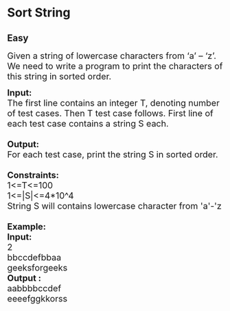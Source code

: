 # Sort String
## Easy
<div class="problem-statement">
                <p></p><p><span style="font-size:20px">Given a string of lowercase characters from ‘a’ – ‘z’. We need to write a program to print the characters of this string in sorted order.</span></p>

<p><span style="font-size:20px"><strong>Input:</strong><br>
The first line contains an integer T, denoting number of test cases. Then T test case follows. First line of each test case contains a string S each.<br>
<br>
<strong>Output:</strong><br>
For each test case, print the string S in sorted order.<br>
<br>
<strong>Constraints:</strong><br>
1&lt;=T&lt;=100</span><br>
<span style="font-size:20px">1&lt;=|S|&lt;=4*10^4</span><br>
<span style="font-size:20px">String S will contains lowercase character from 'a'-'z<br>
<br>
<strong>Example:</strong></span><br>
<span style="font-size:20px"><strong>Input:</strong><br>
2<br>
bbccdefbbaa </span><br>
<span style="font-size:20px">geeksforgeeks</span><br>
<span style="font-size:20px"><strong>Output :</strong></span><br>
<span style="font-size:20px">aabbbbccdef<br>
eeeefggkkorss</span></p>
 <p></p>
            </div>